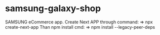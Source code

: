# samsung-galaxy-shop
SAMSUNG eCommerce app.
Create Next APP through command:
=> npx create-next-app
Than npm install cmd:
=> npm install --legacy-peer-deps
